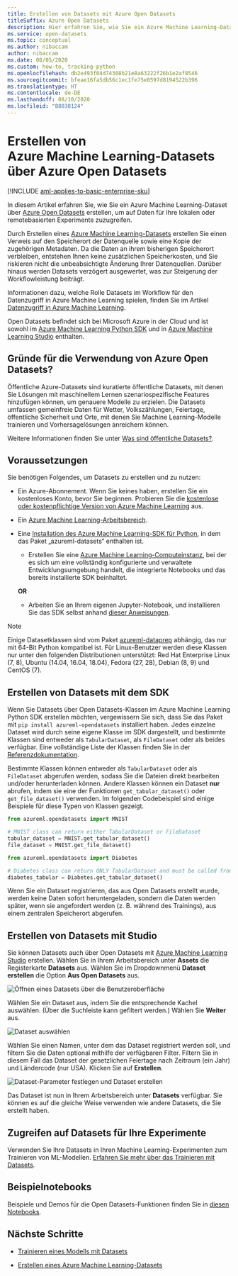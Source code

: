 ```yaml
---
title: Erstellen von Datasets mit Azure Open Datasets
titleSuffix: Azure Open Datasets
description: Hier erfahren Sie, wie Sie ein Azure Machine Learning-Dataset über Azure Open Datasets erstellen.
ms.service: open-datasets
ms.topic: conceptual
ms.author: nibaccam
author: nibaccam
ms.date: 08/05/2020
ms.custom: how-to, tracking-python
ms.openlocfilehash: db2e493f04d74308b21e8a63222f26b1e2af8546
ms.sourcegitcommit: bfeae16fa5db56c1ec1fe75e0597d8194522b396
ms.translationtype: HT
ms.contentlocale: de-DE
ms.lasthandoff: 08/10/2020
ms.locfileid: "88038124"
---
```

# <a name="create-azure-machine-learning-datasets-from-azure-open-datasets"></a>Erstellen von Azure Machine Learning-Datasets über Azure Open Datasets
[!INCLUDE [aml-applies-to-basic-enterprise-sku](../../includes/aml-applies-to-basic-enterprise-sku.md)]

In diesem Artikel erfahren Sie, wie Sie ein Azure Machine Learning-Dataset über [Azure Open Datasets](https://azure.microsoft.com/services/open-datasets/) erstellen, um auf Daten für Ihre lokalen oder remotebasierten Experimente zuzugreifen. 

Durch Erstellen eines [Azure Machine Learning-Datasets](../machine-learning/how-to-create-register-datasets.md) erstellen Sie einen Verweis auf den Speicherort der Datenquelle sowie eine Kopie der zugehörigen Metadaten. Da die Daten an ihrem bisherigen Speicherort verbleiben, entstehen Ihnen keine zusätzlichen Speicherkosten, und Sie riskieren nicht die unbeabsichtigte Änderung Ihrer Datenquellen. Darüber hinaus werden Datasets verzögert ausgewertet, was zur Steigerung der Workflowleistung beiträgt.
 
Informationen dazu, welche Rolle Datasets im Workflow für den Datenzugriff in Azure Machine Learning spielen, finden Sie im Artikel [Datenzugriff in Azure Machine Learning](../machine-learning/concept-data.md#data-workflow).


Open Datasets befindet sich bei Microsoft Azure in der Cloud und ist sowohl im [Azure Machine Learning Python SDK](#create-datasets-with-the-sdk) und in [Azure Machine Learning Studio](#create-datasets-with-the-studio) enthalten.

## <a name="why-use-azure-open-datasets"></a>Gründe für die Verwendung von Azure Open Datasets? 

Öffentliche Azure-Datasets sind kuratierte öffentliche Datasets, mit denen Sie Lösungen mit maschinellem Lernen szenariospezifische Features hinzufügen können, um genauere Modelle zu erzielen. Die Datasets umfassen gemeinfreie Daten für Wetter, Volkszählungen, Feiertage, öffentliche Sicherheit und Orte, mit denen Sie Machine Learning-Modelle trainieren und Vorhersagelösungen anreichern können. 

Weitere Informationen finden Sie unter [Was sind öffentliche Datasets?](overview-what-are-open-datasets.md).

## <a name="prerequisites"></a>Voraussetzungen

Sie benötigen Folgendes, um Datasets zu erstellen und zu nutzen:

* Ein Azure-Abonnement. Wenn Sie keines haben, erstellen Sie ein kostenloses Konto, bevor Sie beginnen. Probieren Sie die [kostenlose oder kostenpflichtige Version von Azure Machine Learning](https://aka.ms/AMLFree) aus.

* Ein [Azure Machine Learning-Arbeitsbereich](../machine-learning/how-to-manage-workspace.md).

* Eine [Installation des Azure Machine Learning-SDK für Python](https://docs.microsoft.com/python/api/overview/azure/ml/install?view=azure-ml-py), in dem das Paket „azureml-datasets“ enthalten ist.

    * Erstellen Sie eine [Azure Machine Learning-Computeinstanz](../machine-learning/concept-compute-instance.md#managing-a-compute-instance), bei der es sich um eine vollständig konfigurierte und verwaltete Entwicklungsumgebung handelt, die integrierte Notebooks und das bereits installierte SDK beinhaltet.

    **OR**

    * Arbeiten Sie an Ihrem eigenen Jupyter-Notebook, und installieren Sie das SDK selbst anhand [dieser Anweisungen](https://docs.microsoft.com/python/api/overview/azure/ml/install?view=azure-ml-py).

> [!NOTE]
> Einige Datasetklassen sind vom Paket [azureml-dataprep](https://docs.microsoft.com/python/api/azureml-dataprep/?view=azure-ml-py) abhängig, das nur mit 64-Bit Python kompatibel ist. Für Linux-Benutzer werden diese Klassen nur unter den folgenden Distributionen unterstützt:  Red Hat Enterprise Linux (7, 8), Ubuntu (14.04, 16.04, 18.04), Fedora (27, 28), Debian (8, 9) und CentOS (7).

## <a name="create-datasets-with-the-sdk"></a>Erstellen von Datasets mit dem SDK

Wenn Sie Datasets über Open Datasets-Klassen im Azure Machine Learning Python SDK erstellen möchten, vergewissern Sie sich, dass Sie das Paket mit `pip install azureml-opendatasets` installiert haben. Jedes einzelne Dataset wird durch seine eigene Klasse im SDK dargestellt, und bestimmte Klassen sind entweder als `TabularDataset`, als `FileDataset` oder als beides verfügbar. Eine vollständige Liste der Klassen finden Sie in der [Referenzdokumentation](https://docs.microsoft.com/python/api/azureml-opendatasets/azureml.opendatasets?view=azure-ml-py).

Bestimmte Klassen können entweder als `TabularDataset` oder als `FileDataset` abgerufen werden, sodass Sie die Dateien direkt bearbeiten und/oder herunterladen können. Andere Klassen können ein Dataset **nur** abrufen, indem sie eine der Funktionen `get_tabular_dataset()` oder `get_file_dataset()` verwenden. Im folgenden Codebeispiel sind einige Beispiele für diese Typen von Klassen gezeigt.

```python
from azureml.opendatasets import MNIST

# MNIST class can return either TabularDataset or FileDataset
tabular_dataset = MNIST.get_tabular_dataset()
file_dataset = MNIST.get_file_dataset()

from azureml.opendatasets import Diabetes

# Diabetes class can return ONLY TabularDataset and must be called from the static function
diabetes_tabular = Diabetes.get_tabular_dataset()
```

Wenn Sie ein Dataset registrieren, das aus Open Datasets erstellt wurde, werden keine Daten sofort heruntergeladen, sondern die Daten werden später, wenn sie angefordert werden (z. B. während des Trainings), aus einem zentralen Speicherort abgerufen.

## <a name="create-datasets-with-the-studio"></a>Erstellen von Datasets mit Studio

Sie können Datasets auch über Open Datasets mit [Azure Machine Learning Studio](https://ml.azure.com) erstellen. Wählen Sie in Ihrem Arbeitsbereich unter **Assets** die Registerkarte **Datasets** aus. Wählen Sie im Dropdownmenü **Dataset erstellen** die Option **Aus Open Datasets** aus.

![Öffnen eines Datasets über die Benutzeroberfläche](./media/how-to-create-dataset-from-open-dataset/open-datasets-1.png)

Wählen Sie ein Dataset aus, indem Sie die entsprechende Kachel auswählen. (Über die Suchleiste kann gefiltert werden.) Wählen Sie **Weiter** aus.

![Dataset auswählen](./media/how-to-create-dataset-from-open-dataset/open-datasets-2.png)

Wählen Sie einen Namen, unter dem das Dataset registriert werden soll, und filtern Sie die Daten optional mithilfe der verfügbaren Filter. Filtern Sie in diesem Fall das Dataset der gesetzlichen Feiertage nach Zeitraum (ein Jahr) und Ländercode (nur USA). Klicken Sie auf **Erstellen**.

![Dataset-Parameter festlegen und Dataset erstellen](./media/how-to-create-dataset-from-open-dataset/open-datasets-3.png)

Das Dataset ist nun in Ihrem Arbeitsbereich unter **Datasets** verfügbar. Sie können es auf die gleiche Weise verwenden wie andere Datasets, die Sie erstellt haben.


## <a name="access-datasets-for-your-experiments"></a>Zugreifen auf Datasets für Ihre Experimente

Verwenden Sie Ihre Datasets in Ihren Machine Learning-Experimenten zum Trainieren von ML-Modellen. [Erfahren Sie mehr über das Trainieren mit Datasets](../machine-learning/how-to-train-with-datasets.md).

## <a name="example-notebooks"></a>Beispielnotebooks

Beispiele und Demos für die Open Datasets-Funktionen finden Sie in [diesen Notebooks](https://github.com/Azure/OpenDatasetsNotebooks/tree/master/tutorials).

## <a name="next-steps"></a>Nächste Schritte

* [Trainieren eines Modells mit Datasets](../machine-learning/how-to-train-with-datasets.md)

* [Erstellen eines Azure Machine Learning-Datasets](../machine-learning/how-to-create-register-datasets.md)



